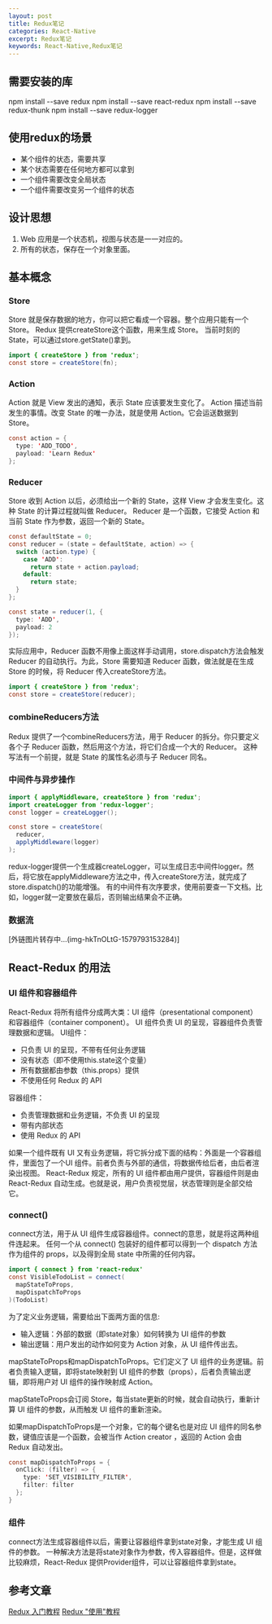 ```yaml
---
layout: post
title: Redux笔记
categories: React-Native
excerpt: Redux笔记
keywords: React-Native,Redux笔记
---
```

## 需要安装的库
npm install --save redux
npm install --save react-redux
npm install --save redux-thunk
npm install --save redux-logger

## 使用redux的场景
- 某个组件的状态，需要共享
- 某个状态需要在任何地方都可以拿到
- 一个组件需要改变全局状态
- 一个组件需要改变另一个组件的状态

## 设计思想
1. Web 应用是一个状态机，视图与状态是一一对应的。
2. 所有的状态，保存在一个对象里面。

## 基本概念
### Store
Store 就是保存数据的地方，你可以把它看成一个容器。整个应用只能有一个 Store。
Redux 提供createStore这个函数，用来生成 Store。
当前时刻的 State，可以通过store.getState()拿到。
```java
import { createStore } from 'redux';
const store = createStore(fn);
```
### Action
Action 就是 View 发出的通知，表示 State 应该要发生变化了。
Action 描述当前发生的事情。改变 State 的唯一办法，就是使用 Action。它会运送数据到 Store。
```java
const action = {
  type: 'ADD_TODO',
  payload: 'Learn Redux'
};
```
### Reducer
Store 收到 Action 以后，必须给出一个新的 State，这样 View 才会发生变化。这种 State 的计算过程就叫做 Reducer。
Reducer 是一个函数，它接受 Action 和当前 State 作为参数，返回一个新的 State。
```java
const defaultState = 0;
const reducer = (state = defaultState, action) => {
  switch (action.type) {
    case 'ADD':
      return state + action.payload;
    default: 
      return state;
  }
};

const state = reducer(1, {
  type: 'ADD',
  payload: 2
});
```
实际应用中，Reducer 函数不用像上面这样手动调用，store.dispatch方法会触发 Reducer 的自动执行。为此，Store 需要知道 Reducer 函数，做法就是在生成 Store 的时候，将 Reducer 传入createStore方法。
```java
import { createStore } from 'redux';
const store = createStore(reducer);
```

### combineReducers方法
Redux 提供了一个combineReducers方法，用于 Reducer 的拆分。你只要定义各个子 Reducer 函数，然后用这个方法，将它们合成一个大的 Reducer。
这种写法有一个前提，就是 State 的属性名必须与子 Reducer 同名。

### 中间件与异步操作
```java
import { applyMiddleware, createStore } from 'redux';
import createLogger from 'redux-logger';
const logger = createLogger();

const store = createStore(
  reducer,
  applyMiddleware(logger)
);
```
redux-logger提供一个生成器createLogger，可以生成日志中间件logger。然后，将它放在applyMiddleware方法之中，传入createStore方法，就完成了store.dispatch()的功能增强。
有的中间件有次序要求，使用前要查一下文档。比如，logger就一定要放在最后，否则输出结果会不正确。

### 数据流
[外链图片转存中...(img-hkTnOLtG-1579793153284)]

## React-Redux 的用法
### UI 组件和容器组件
React-Redux 将所有组件分成两大类：UI 组件（presentational component）和容器组件（container component）。
UI 组件负责 UI 的呈现，容器组件负责管理数据和逻辑。
UI组件：
- 只负责 UI 的呈现，不带有任何业务逻辑
- 没有状态（即不使用this.state这个变量）
- 所有数据都由参数（this.props）提供
- 不使用任何 Redux 的 API

容器组件：
- 负责管理数据和业务逻辑，不负责 UI 的呈现
- 带有内部状态
- 使用 Redux 的 API

如果一个组件既有 UI 又有业务逻辑，将它拆分成下面的结构：外面是一个容器组件，里面包了一个UI 组件。前者负责与外部的通信，将数据传给后者，由后者渲染出视图。
React-Redux 规定，所有的 UI 组件都由用户提供，容器组件则是由 React-Redux 自动生成。也就是说，用户负责视觉层，状态管理则是全部交给它。
### connect()
connect方法，用于从 UI 组件生成容器组件。connect的意思，就是将这两种组件连起来。
任何一个从 connect() 包装好的组件都可以得到一个 dispatch 方法作为组件的 props，以及得到全局 state 中所需的任何内容。
```java
import { connect } from 'react-redux'
const VisibleTodoList = connect(
  mapStateToProps,
  mapDispatchToProps
)(TodoList)
```
为了定义业务逻辑，需要给出下面两方面的信息:
- 输入逻辑：外部的数据（即state对象）如何转换为 UI 组件的参数
- 输出逻辑：用户发出的动作如何变为 Action 对象，从 UI 组件传出去。

mapStateToProps和mapDispatchToProps。它们定义了 UI 组件的业务逻辑。前者负责输入逻辑，即将state映射到 UI 组件的参数（props），后者负责输出逻辑，即将用户对 UI 组件的操作映射成 Action。

mapStateToProps会订阅 Store，每当state更新的时候，就会自动执行，重新计算 UI 组件的参数，从而触发 UI 组件的重新渲染。

如果mapDispatchToProps是一个对象，它的每个键名也是对应 UI 组件的同名参数，键值应该是一个函数，会被当作 Action creator ，返回的 Action 会由 Redux 自动发出。
```java
const mapDispatchToProps = {
  onClick: (filter) => {
    type: 'SET_VISIBILITY_FILTER',
    filter: filter
  };
}
```

### <Provider> 组件
connect方法生成容器组件以后，需要让容器组件拿到state对象，才能生成 UI 组件的参数。
一种解决方法是将state对象作为参数，传入容器组件。但是，这样做比较麻烦，React-Redux 提供Provider组件，可以让容器组件拿到state。

## 参考文章
[Redux 入门教程](http://www.ruanyifeng.com/blog/2016/09/redux_tutorial_part_one_basic_usages.html)
[Redux "使用"教程](http://www.jianshu.com/p/525c39bd672a)
